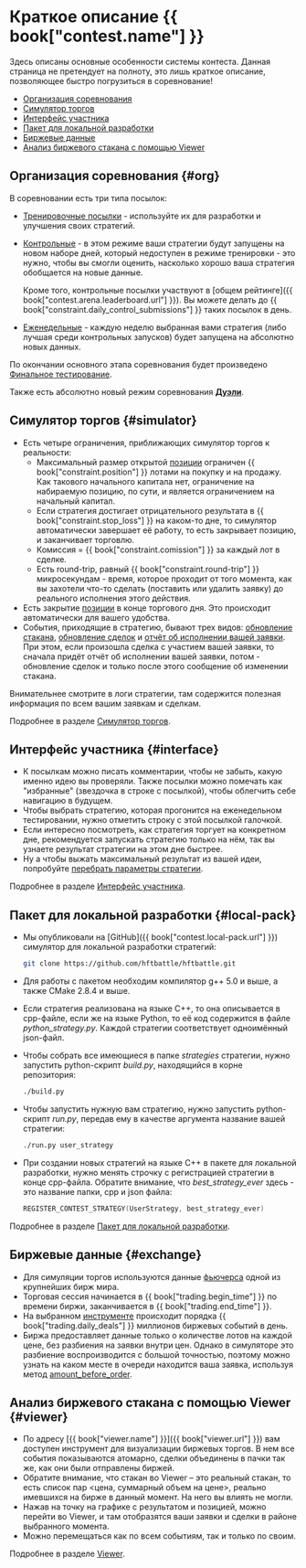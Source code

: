 # Краткое описание {{ book["contest.name"] }}

Здесь описаны основные особенности системы контеста.
Данная страница не претендует на полноту, это лишь краткое описание, позволяющее быстро погрузиться в соревнование!

- [Организация соревнования](#org)
- [Симулятор торгов](#simulator)
- [Интерфейс участника](#interface)
- [Пакет для локальной разработки](#local-pack)
- [Биржевые данные](#exchange)
- [Анализ биржевого стакана с помощью Viewer](#viewer)

## Организация соревнования {#org}

В соревновании есть три типа посылок:

- [Тренировочные посылки](interface/modes.md#training_mode) - используйте их для разработки и улучшения своих стратегий.
- [Контрольные](interface/modes.md#control_mode) - в этом режиме ваши стратегии будут запущены на новом наборе дней, который недоступен в режиме тренировки - это нужно, чтобы вы смогли оценить, насколько хорошо ваша стратегия обобщается на новые данные.

  Кроме того, контрольные посылки участвуют в [общем рейтинге]({{ book["contest.arena.leaderboard.url"] }}).
  Вы можете делать до {{ book["constraint.daily_control_submissions"] }} таких посылок в день.
- [Еженедельные](interface/modes.md#weekly_mode) - каждую неделю выбранная вами стратегия (либо лучшая среди контрольных запусков) будет запущена на абсолютно новых данных.

По окончании основного этапа соревнования будет произведено [Финальное тестирование](interface/modes.md#final_test).

Также есть абсолютно новый режим соревнования **[Дуэли](duels/README.md)**.

## Симулятор торгов {#simulator}

- Есть четыре ограничения, приближающих симулятор торгов к реальности:
  - Максимальный размер открытой [позиции](terms.md#position) ограничен {{ book["constraint.position"] }} лотами на покупку и на продажу.
    Как такового начального капитала нет, ограничение на набираемую позицию, по сути, и является ограничением на начальный капитал.
  - Если стратегия достигает отрицательного результата в {{ book["constraint.stop_loss"] }} на каком-то дне, то симулятор автоматически завершает её работу, то есть закрывает позицию, и заканчивает торговлю.
  - Комиссия = {{ book["constraint.comission"] }} за каждый лот в сделке.
  - Есть round-trip, равный {{ book["constraint.round-trip"] }} микросекундам - время, которое проходит от того момента, как вы захотели что-то сделать (поставить или удалить заявку) до реального исполнения этого действия.
- Есть закрытие [позиции](terms.md#position) в конце торгового дня.
  Это происходит автоматически для вашего удобства.
- События, приходящие в стратегию, бывают трех видов:  [обновление стакана](api/ParticipantStrategy.md#trading_book_update), [обновление сделок](api/ParticipantStrategy.md#trading_deals_update) и [отчёт об исполнении вашей заявки](api/ParticipantStrategy.md#execution_report_update).
  <!-- TODO(asalikhov): check, if this is true -->
  При этом, если произошла сделка с участием вашей заявки, то сначала придёт отчёт об исполнении вашей заявки, потом - обновление сделок и только после этого сообщение об изменении стакана.

Внимательнее смотрите в логи стратегии, там содержится полезная информация по всем вашим заявкам и сделкам.

Подробнее в разделе [Симулятор торгов](simulator/README.md).

## Интерфейс участника {#interface}

- К посылкам можно писать комментарии, чтобы не забыть, какую именно идею вы проверяли.
  Также посылки можно помечать как "избранные" (звездочка в строке с посылкой), чтобы облегчить себе навигацию в будущем.
- Чтобы выбрать стратегию, которая прогонится на еженедельном тестировании, нужно отметить строку с этой посылкой галочкой.
- Если интересно посмотреть, как стратегия торгует на конкретном дне, рекомендуется запускать стратегию только на нём, так вы узнаете результат стратегии на этом дне быстрее.
- Ну а чтобы выжать максимальный результат из вашей идеи, попробуйте [перебрать параметры стратегии](interface/params.md).

Подробнее в разделе [Интерфейс участника](interface/README.md).

## Пакет для локальной разработки {#local-pack}

- Мы опубликовали на [GitHub]({{ book["contest.local-pack.url"] }}) симулятор для локальной разработки стратегий:

  ```bash
  git clone https://github.com/hftbattle/hftbattle.git
  ```
- Для работы с пакетом необходим компилятор g++ 5.0 и выше, а также CMake 2.8.4 и выше.
- Если стратегия реализована на языке C++, то она описывается в cpp-файле, если же на языке Python, то её код содержится в файле *python_strategy.py*.
  Каждой стратегии соответствует одноимённый json-файл.
- Чтобы собрать все имеющиеся в папке *strategies* стратегии, нужно запустить python-скрипт *build.py*, находящийся в корне репозитория:

  ```bash
  ./build.py
  ```
- Чтобы запустить нужную вам стратегию, нужно запустить python-скрипт *run.py*, передав ему в качестве аргумента название вашей стратегии:

  ```bash
  ./run.py user_strategy
  ```
- При создании новых стратегий на языке C++ в пакете для локальной разработки, нужно менять строчку с регистрацией стратегии в конце cpp-файла.
  Обратите внимание, что *best_strategy_ever* здесь - это название папки, cpp и json файла:

  ```c++
  REGISTER_CONTEST_STRATEGY(UserStrategy, best_strategy_ever)
  ```

Подробнее в разделе [Пакет для локальной разработки](local-pack/README.md).

## Биржевые данные {#exchange}

- Для симуляции торгов используются данные [фьючерса](terms.md#futures) одной из крупнейших бирж мира.
- Торговая сессия начинается в {{ book["trading.begin_time"] }} по времени биржи, заканчивается в {{ book["trading.end_time"] }}.
- На выбранном [инструменте](terms.md#instrument) происходит порядка {{ book["trading.daily_deals"] }} миллионов биржевых событий в день.
- Биржа предоставляет данные только о количестве лотов на каждой цене, без разбиения на заявки внутри цен.
  Однако в симуляторе это разбиение воспроизводится с большой точностью, поэтому можно узнать на каком месте в очереди находится ваша заявка, используя метод [amount_before_order](api/ParticipantStrategy.md#amount_before_order).

## Анализ биржевого стакана с помощью Viewer {#viewer}

<!-- TODO(asalikhov): rewrite, when viewer will change -->
- По адресу [{{ book["viewer.name"] }}]({{ book["viewer.url"] }}) вам доступен инструмент для визуализации биржевых торгов.
  В нем все события показываются атомарно, сделки объединены в пачки так же, как они были отправлены биржей.
- Обратите внимание, что стакан во Viewer – это реальный стакан, то есть список пар <цена, суммарный объем на цене>, реально имевшихся на бирже в данный момент.
  На него вы влиять не могли.
- Нажав на точку на графике с результатом и позицией, можно перейти во Viewer, и там отобразятся ваши заявки и сделки в районе выбранного момента.
- Можно перемещаться как по всем событиям, так и только по своим.

Подробнее в разделе [Viewer](interface/analysis/viewer.md).
